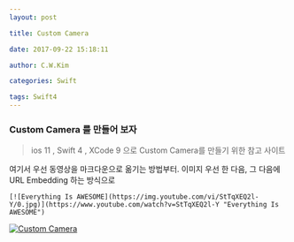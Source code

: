 ```yaml
---
layout: post

title: Custom Camera 

date: 2017-09-22 15:18:11

author: C.W.Kim

categories: Swift

tags: Swift4  
---
```


### Custom Camera 를 만들어 보자 ###

> ios 11 , Swift 4 , XCode 9  으로 Custom Camera를 만들기 위한 참고 사이트 



여기서 우선 동영상을 마크다운으로 옮기는 방법부터.  이미지 우선 한 다음, 그 다음에 URL Embedding 하는 방식으로 

`[![Everything Is AWESOME](https://img.youtube.com/vi/StTqXEQ2l-Y/0.jpg)](https://www.youtube.com/watch?v=StTqXEQ2l-Y "Everything Is AWESOME")`





[![Custom Camera](https://img.youtube.com/vi/v=7TqXrMnfJy8/0.jpg)](https://www.youtube.com/watch?v=7TqXrMnfJy8) 